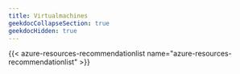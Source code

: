 ```yaml
---
title: Virtualmachines
geekdocCollapseSection: true
geekdocHidden: true
---
```


{{< azure-resources-recommendationlist name="azure-resources-recommendationlist" >}}
